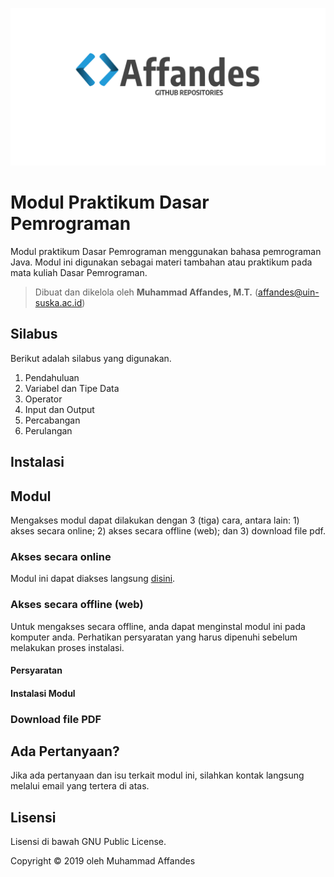 ![Affandes Logo](docs\image\affrep.png)

# Modul Praktikum Dasar Pemrograman

Modul praktikum Dasar Pemrograman menggunakan bahasa pemrograman Java. Modul ini digunakan sebagai materi tambahan atau praktikum pada mata kuliah Dasar Pemrograman. 

> Dibuat dan dikelola oleh **Muhammad Affandes, M.T.** ([affandes@uin-suska.ac.id]())



## Silabus

Berikut adalah silabus yang digunakan.

1. Pendahuluan
2. Variabel dan Tipe Data
3. Operator
4. Input dan Output
5. Percabangan
6. Perulangan



## Instalasi



## Modul

Mengakses modul dapat dilakukan dengan 3 (tiga) cara, antara lain: 1) akses secara online; 2) akses secara offline (web); dan 3) download file pdf.

### Akses secara online

Modul ini dapat diakses langsung [disini](docs/index.md).



### Akses secara offline (web)

Untuk mengakses secara offline, anda dapat menginstal modul ini pada komputer anda. Perhatikan persyaratan yang harus dipenuhi sebelum melakukan proses instalasi.

#### Persyaratan



#### Instalasi Modul



### Download file PDF



## Ada Pertanyaan?

Jika ada pertanyaan dan isu terkait modul ini, silahkan kontak langsung melalui email yang tertera di atas.



## Lisensi

Lisensi di bawah GNU Public License.

Copyright © 2019 oleh Muhammad Affandes